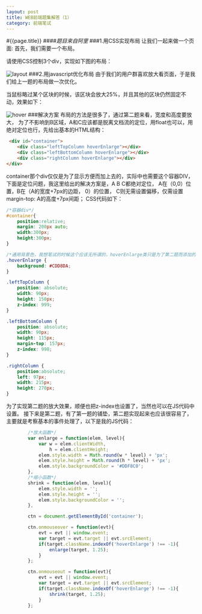 ```yaml
---
layout: post
title: WEB前端题集解答（1）
category: 前端笔试
---
```

#{{page.title}}
####*题目来自阿里*
###1.用CSS实现布局
让我们一起来做一个页面: 首先，我们需要一个布局。

请使用CSS控制3个div，实现如下图的布局：

![layout](http://yunpan.alibaba.com/GetPhotoTag.do?fileId=25106556&showBig=true&aid=0&gid=0)
###2.用javascript优化布局
由于我们的用户群喜欢放大看页面，于是我们给上一题的布局做一次优化。

当鼠标略过某个区块的时候，该区块会放大25%，并且其他的区块仍然固定不动，效果如下：

![hover](http://yunpan.alibaba.com/share/scan.do?info=T91JhcLMU&pInfo=T91JhcLMU&app_name=)
###解决方案
布局的方法是很多了，通过第二题来看，宽度和高度要放大，
为了不影响到B区域，A和C应该都是脱离文档流的定位，用float也可以，用绝对定位也行，先给出基本的HTML结构：
```html
 <div id="container">
    <div class="leftTopColumn hoverEnlarge"></div>
    <div class="leftBottomColumn hoverEnlarge"></div>
    <div class="rightColumn hoverEnlarge"></div>
</div>
```
container那个div仅仅是为了显示方便而加上去的，实际中也需要这个容器DIV，
下面是定位问题，我这里给出的解决方案是，A B C都绝对定位，
A在（0,0）位置，B在（A的宽度+7px的边距， 0）的位置，
C则无需设置偏移，仅需设置margin-top: A的高度+7px间距； CSS代码如下：

```css
/*容器div*/
#container{
    position:relative;
    margin: 200px auto;
    width:300px;
    height:300px;
}

/*通用背景色，我想笔试的时候这个应该无所谓的，hoverEnlarge类只是为了第二题而添加的*/
.hoverEnlarge {
    background: #CDD8DA;
}

.leftTopColumn {
    position: absolute;
    width: 90px;
    height: 150px;
    z-index: 999;
}

.leftBottomColumn {
    position: absolute;
    width: 90px;
    height: 115px;
    margin-top: 157px;
    z-index: 998;
}

.rightColumn {
    position:absolute;
    left: 97px;
    width: 215px;
    height: 270px;
}
```
为了实现第二题的放大效果，顺便也把z-index也设置了，当然也可以在JS代码中设置。
接下来是第二题，有了第一题的铺垫，第二题实现起来也应该很容易了，主要就是考察基本的事件处理了，以下是我的JS代码：

```javascript
        /*放大函数*/
		var enlarge = function(elem, level){
			var w = elem.clientWidth,
				h = elem.clientHeight;
			elem.style.width = Math.round(w * level) + 'px';
			elem.style.height = Math.round(h * level) + 'px';
			elem.style.backgroundColor = '#DDF8C0';
		},
		/*缩小函数*/
		shrink = function(elem, level){
			elem.style.width = '';
			elem.style.height = '';
			elem.style.backgroundColor = '';
		},

		ctn = document.getElementById('container');

		ctn.onmouseover = function(evt){
			evt = evt || window.event;
			var target = evt.target || evt.srcElement;
			if(target.className.indexOf('hoverEnlarge') !== -1){
				enlarge(target, 1.25);
			}
		};

		ctn.onmouseout = function(evt){
			evt = evt || window.event;
			var target = evt.target || evt.srcElement;
			if(target.className.indexOf('hoverEnlarge') !== -1){
				shrink(target, 1.25);
			}
		};
```

